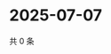 # 2025-07-07

共 0 条

<!-- BEGIN ZHIHUVIDEO -->
<!-- 最后更新时间 Mon Jul 07 2025 15:14:19 GMT+0800 (China Standard Time) -->

<!-- END ZHIHUVIDEO -->
